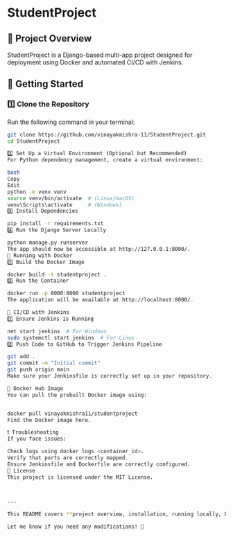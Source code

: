# StudentProject  

## 📌 Project Overview  
StudentProject is a Django-based multi-app project designed for deployment using Docker and automated CI/CD with Jenkins.  

## 🚀 Getting Started  

### **1️⃣ Clone the Repository**  
Run the following command in your terminal:  
```bash
git clone https://github.com/vinayakmishra-11/StudentProject.git
cd StudentProject

2️⃣ Set Up a Virtual Environment (Optional but Recommended)
For Python dependency management, create a virtual environment:

bash
Copy
Edit
python -m venv venv  
source venv/bin/activate  # (Linux/macOS)  
venv\Scripts\activate     # (Windows)
3️⃣ Install Dependencies

pip install -r requirements.txt
4️⃣ Run the Django Server Locally

python manage.py runserver
The app should now be accessible at http://127.0.0.1:8000/.
🐳 Running with Docker
1️⃣ Build the Docker Image

docker build -t studentproject .
2️⃣ Run the Container

docker run -p 8000:8000 studentproject
The application will be available at http://localhost:8000/.

🔄 CI/CD with Jenkins
1️⃣ Ensure Jenkins is Running

net start jenkins  # For Windows  
sudo systemctl start jenkins  # For Linux
2️⃣ Push Code to GitHub to Trigger Jenkins Pipeline

git add .
git commit -m "Initial commit"
git push origin main
Make sure your Jenkinsfile is correctly set up in your repository.

📌 Docker Hub Image
You can pull the prebuilt Docker image using:


docker pull vinayakmishra11/studentproject
Find the Docker image here.

❗ Troubleshooting
If you face issues:

Check logs using docker logs <container_id>.
Verify that ports are correctly mapped.
Ensure Jenkinsfile and Dockerfile are correctly configured.
📜 License
This project is licensed under the MIT License.



---

This README covers **project overview, installation, running locally, Docker deployment, and Jenkins CI/CD**.  

Let me know if you need any modifications! 🚀
